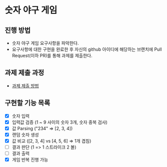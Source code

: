 # 숫자 야구 게임
## 진행 방법
* 숫자 야구 게임 요구사항을 파악한다.
* 요구사항에 대한 구현을 완료한 후 자신의 github 아이디에 해당하는 브랜치에 Pull Request(이하 PR)를 통해 과제를 제출한다.

## 과제 제출 과정
* [과제 제출 방법](https://github.com/next-step/nextstep-docs/tree/master/ent-precourse)

## 구현할 기능 목록
- [x] 숫자 입력
- [x] 입력값 검증 (1 ~ 9 사이의 숫자 3개, 숫자 중복 검사)
- [x] 값 Parsing ("234" => [2, 3, 4])
- [x] 랜덤 숫자 생성
- [x] 값 비교 ([2, 3, 4] vs [4, 5, 6] => 1개 겹침)
- [ ] 결과 판단 (1 => 1 스트라이크 2 볼)
- [ ] 결과 출력
- [x] 게임 반복 진행 가능
